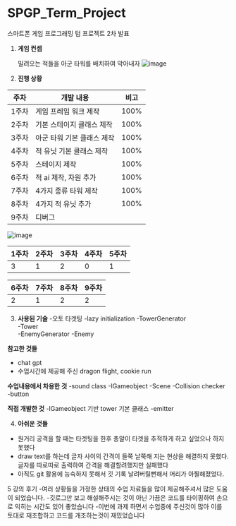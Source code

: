 # SPGP_Term_Project 
스마트폰 게임 프로그래밍 텀 프로젝트 2차 발표

1. **게임 컨셉**
   
   밀려오는 적들을 아군 타워를 배치하여 막아내자
![image](https://github.com/rudex339/Sdgp-termproject/assets/58317478/518febf2-e98e-45a7-94cf-6b4bb26099c4)

   
   
2. **진행 상황**
   
|주차|개발 내용|비고|
|---|---|---|
|1주차|게임 프레임 워크 제작|100%|
|2주차|기본 스테이지 클래스 제작|100%|
|3주차|아군 타워 기본 클래스 제작|100%|
|4주차|적 유닛 기본 클래스 제작|100%|
|5주차|스테이지 제작|100%|
|6주차|적 ai 제작, 자원 추가|100%|
|7주차|4가지 종류 타워 제작|100%|
|8주차|4가지 적 유닛 추가|100%|
|9주차|디버그||


![image](https://github.com/rudex339/Sdgp-termproject/assets/58317478/3feb9903-9c35-4a28-8f44-07c7e17f0d9d)




|1주차|2주차|3주차|4주차|5주차|
|---|---|---|---|---|
|3|1|2|0|1|

|6주차|7주차|8주차|9주차|
|---|---|---|---|
|2|1|2|2|

3. **사용된 기술**
-오토 타겟팅
-lazy initialization
-TowerGenerator  
  -Tower  
-EnemyGenerator
  -Enemy
   
**참고한 것들**
- chat gpt
- 수업시간에 제공해 주신 dragon flight, cookie run
  
**수업내용에서 차용한 것**
  -sound class
  -IGameobject
  -Scene
  -Collision checker
  -button
  
**직접 개발한 것**
 -IGameobject 기반 tower 기본 클래스
 -emitter
 
 
4. **아쉬운 것들**
- 원거리 공격을 할 때는 타겟팅을 한후 총알이 타겟을 추적하게 하고 싶었으나 하지못했다
- draw text를 하는데 글자 사이의 간격이 들쭉 날쭉해 지는 현상을 해결하지 못했다. 글자를 따로따로 출력하여 간격을 해결할려했지만 실패했다
- 아직도 git 활용에 능숙하지 못해서 깃 기록 날려버릴뻔해서 머리가 아찔해졌었다.

5 강의 후기
-여러 상황들을 가정한 상태의 수업 자료들을 많이 제공해주셔서 많은 도움이 되었습니다.
-깃로그만 보고 해설해주시는 것이 아닌 가끔은 코드를 타이핑하여 손으로 익히는 시간도 있어 좋았습니다
-이번에 과제 하면서 수업중에 주신것이 많아 이를 토대로 재조합하고 코드를 개조하는것이 재밌었습니다



   
